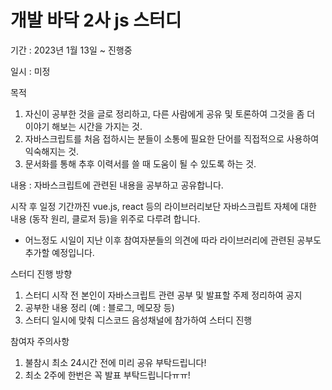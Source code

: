 # 개발 바닥 2사 js 스터디

기간 : 2023년 1월 13일 ~ 진행중

일시 : 미정


목적 

1. 자신이 공부한 것을 글로 정리하고, 다른 사람에게 공유 및 토론하여 그것을 좀 더 이야기 해보는 시간을 가지는 것.
2. 자바스크립트를 처음 접하시는 분들이 소통에 필요한 단어를 직접적으로 사용하여익숙해지는 것.
3. 문서화를 통해 추후 이력서를 쓸 때 도움이 될 수 있도록 하는 것.



내용 :  자바스크립트에 관련된 내용을 공부하고 공유합니다. 

시작 후 일정 기간까진 vue.js, react 등의 라이브러리보단 자바스크립트 자체에 대한 내용 (동작 원리, 클로저 등)을 위주로 다루려 합니다.

 - 어느정도 시일이 지난 이후 참여자분들의 의견에 따라 라이브러리에 관련된 공부도 추가할 예정입니다.



스터디 진행 방향 

1. 스터디 시작 전 본인이 자바스크립트 관련 공부 및 발표할 주제 정리하여 공지
2. 공부한 내용 정리 (예 : 블로그, 메모장 등)
3. 스터디 일시에 맞춰 디스코드 음성채널에 참가하여 스터디 진행



참여자 주의사항

1. 불참시 최소 24시간 전에 미리 공유 부탁드립니다!
2. 최소 2주에 한번은 꼭 발표 부탁드립니다ㅠㅠ!
